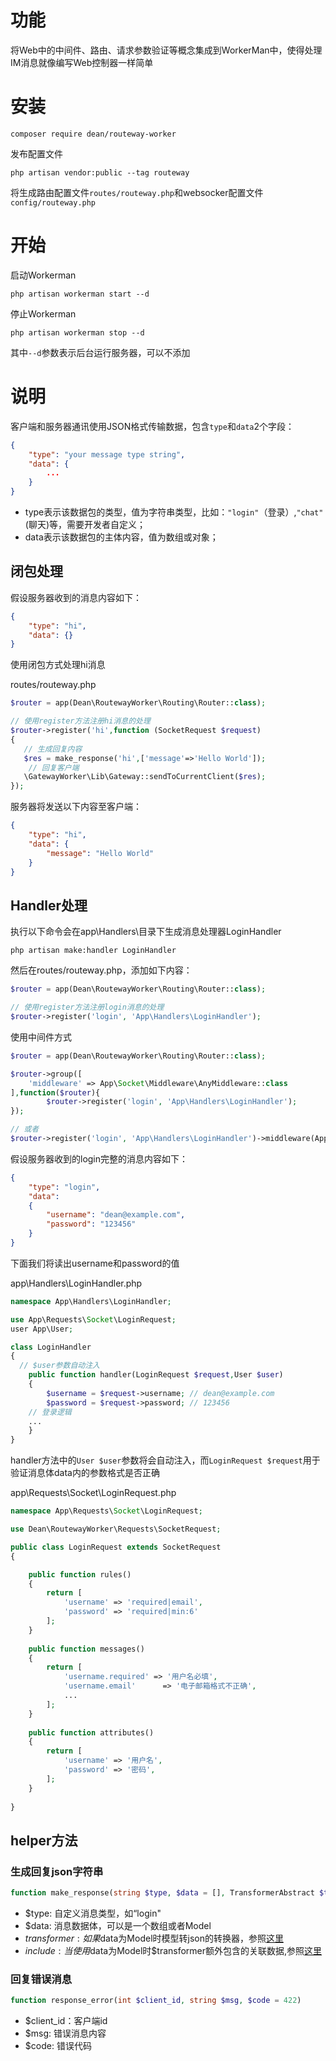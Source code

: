 # 功能
将Web中的中间件、路由、请求参数验证等概念集成到WorkerMan中，使得处理IM消息就像编写Web控制器一样简单

# 安装
`composer require dean/routeway-worker`

发布配置文件

`php artisan vendor:public --tag routeway`

将生成路由配置文件`routes/routeway.php`和websocker配置文件`config/routeway.php`


# 开始

启动Workerman

```
php artisan workerman start --d
```

停止Workerman

```
php artisan workerman stop --d
```

其中`--d`参数表示后台运行服务器，可以不添加

# 说明
客户端和服务器通讯使用JSON格式传输数据，包含`type`和`data`2个字段：

```json
{
	"type": "your message type string",
	"data": {
		...
	}
}
```

* type表示该数据包的类型，值为字符串类型，比如：`"login"`（登录）,`"chat"`(聊天)等，需要开发者自定义；
* data表示该数据包的主体内容，值为数组或对象；


## 闭包处理

假设服务器收到的消息内容如下：

```json
{
	"type": "hi",
	"data": {}
}
```

使用闭包方式处理hi消息


routes/routeway.php

```php
$router = app(Dean\RoutewayWorker\Routing\Router::class);

// 使用register方法注册hi消息的处理
$router->register('hi',function (SocketRequest $request)
{
   // 生成回复内容
   $res = make_response('hi',['message'=>'Hello World']);
 	// 回复客户端
   \GatewayWorker\Lib\Gateway::sendToCurrentClient($res);
});
```

服务器将发送以下内容至客户端：
```json
{
	"type": "hi",
	"data": {
		"message": "Hello World"
	}
}
```

## Handler处理

执行以下命令会在app\Handlers\目录下生成消息处理器LoginHandler

```php artisan make:handler LoginHandler```

然后在routes/routeway.php，添加如下内容：

```php
$router = app(Dean\RoutewayWorker\Routing\Router::class);

// 使用register方法注册login消息的处理
$router->register('login', 'App\Handlers\LoginHandler');
```

使用中间件方式

```php
$router = app(Dean\RoutewayWorker\Routing\Router::class);

$router->group([
	'middleware' => App\Socket\Middleware\AnyMiddleware::class
],function($router){
		$router->register('login', 'App\Handlers\LoginHandler');
});

// 或者
$router->register('login', 'App\Handlers\LoginHandler')->middleware(App\Socket\Middleware\AnyMiddleware::class)
```

假设服务器收到的login完整的消息内容如下：

```json
{
	"type": "login",
	"data": 
	{
		"username": "dean@example.com",
		"password": "123456"
	}
}
```

下面我们将读出username和password的值

app\Handlers\LoginHandler.php

```php
namespace App\Handlers\LoginHandler;

use App\Requests\Socket\LoginRequest;
user App\User;

class LoginHandler
{
  // $user参数自动注入
	public function handler(LoginRequest $request,User $user) 
	{
		$username = $request->username; // dean@example.com
		$password = $request->password; // 123456
    // 登录逻辑
    ...
	}
}
```

handler方法中的`User $user`参数将会自动注入，而`LoginRequest $request`用于验证消息体data内的参数格式是否正确

app\Requests\Socket\LoginRequest.php

```php
namespace App\Requests\Socket\LoginRequest;

use Dean\RoutewayWorker\Requests\SocketRequest;

public class LoginRequest extends SocketRequest
{

	public function rules() 
	{
        return [
            'username' => 'required|email',
            'password' => 'required|min:6'
        ];
	}
	
	public function messages()
	{
        return [
            'username.required' => '用户名必填',
            'username.email' 	  => '电子邮箱格式不正确',
            ...
        ];
	}
	
	public function attributes()
	{
    	return [
            'username' => '用户名',
            'password' => '密码',
        ];
	}
	
}
```

## helper方法

### 生成回复json字符串

```php
function make_response(string $type, $data = [], TransformerAbstract $transformer = null, $include = null)
```

* $type: 自定义消息类型，如“login"
* $data: 消息数据体，可以是一个数组或者Model
* $transformer: 如果$data为Model时模型转json的转换器，参照[这里](https://fractal.thephpleague.com/transformers/)
* $include: 当使用$data为Model时$transformer额外包含的关联数据,参照[这里](https://fractal.thephpleague.com/transformers/)

### 回复错误消息

```php
function response_error(int $client_id, string $msg, $code = 422)
```

* $client_id：客户端id
* $msg: 错误消息内容
* $code: 错误代码
